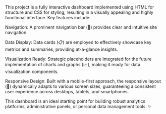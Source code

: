This project is a fully interactive dashboard implemented using HTML for structure and CSS for styling, resulting in a visually appealing and highly functional interface. Key features include:


Navigation: A prominent navigation bar (🔗) provides clear and intuitive site navigation.

Data Display: Data cards (📋) are employed to effectively showcase key metrics and summaries, providing at-a-glance insights.

Visualization Ready: Strategic placeholders are integrated for the future implementation of charts and graphs (📈), making it ready for data visualization components.

Responsive Design: Built with a mobile-first approach, the responsive layout (📱) dynamically adapts to various screen sizes, guaranteeing a consistent user experience across desktops, tablets, and smartphones.

This dashboard is an ideal starting point for building robust analytics platforms, administrative panels, or personal data management tools. ✨
